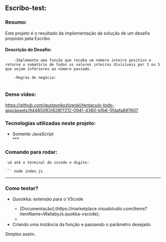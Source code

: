 ## Escribo-test:

### Resumo:

Este projeto é o resultado da implementação da solução de um desafio proposto pela Escribo

#### Descrição do Desafio:

```
    -Implemente uma função que receba um número inteiro positivo e retorne o somatório de todos os valores inteiros divisíveis por 3 ou 5 que sejam inferiores ao número passado.

    -Regras de negócio:


```

### Demo video:

https://github.com/gustavokozlowski/tentaculo-todo-app/assets/94485093/628f7212-0941-4360-b1b6-5fdafa897607

### Tecnologias utilizadas neste projeto:

<ul>
  <li>Somente JavaScript</li>
  ***
</ul>

### Comando para rodar:

````
 vá até o terminal do vscode e digite:

``` node index.js

````

[Ou se preferir você pode utilizar a extensão Code Runner]: (https://marketplace.visualstudio.com/items?itemName=formulahendry.code-runner);
    
***

### Como testar?

<ul>
  <li>Quookka: extensão para o VScode</li>
  <ul>
     <li> [Documentação]:(https://marketplace.visualstudio.com/items?itemName=WallabyJs.quokka-vscode);  <li>
  </ul>
  <li>Criando uma instância da função e passando o parâmetro desejado</li>
</ul>

Simples assim.

